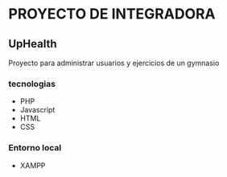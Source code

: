 # PROYECTO DE INTEGRADORA

## UpHealth
Proyecto para administrar usuarios y ejercicios de un gymnasio

### tecnologias
- PHP
- Javascript
- HTML
- CSS

### Entorno local
- XAMPP


